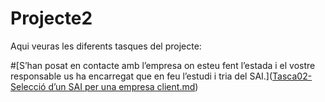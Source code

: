 # Projecte2

Aqui veuras les diferents tasques del projecte:

#[S’han posat en contacte amb l’empresa on esteu fent l’estada i el vostre responsable us ha encarregat que en feu l’estudi i tria del SAI.]([Tasca02-Selecció d’un SAI per una empresa client.md](https://github.com/equezer/Projecte2/blob/main/Tasca02-%20Selecci%C3%B3%20d%E2%80%99un%20SAI%20per%20una%20empresa%20client))
